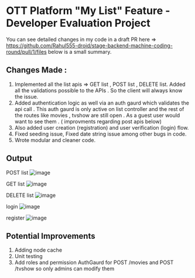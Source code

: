 # OTT Platform "My List" Feature - Developer Evaluation Project

You can see detailed changes in my code in a draft PR here => https://github.com/Rahul555-droid/stage-backend-machine-coding-round/pull/1/files
below is a small summary.

## Changes Made :
1. Implemented all the list apis => GET list , POST list , DELETE list. Added all the validations possible to the APIs . So the client will always know the issue.
2. Added authentication logic as well via an auth gaurd which validates the api call . This auth gaurd is only active on list controller and
   the rest of the routes like movies , tvshow are still open . As a guest user would want to see them . ( improvments regarding post apis below) 
4. Also added user creation (registration) and user verification (login) flow.
5. Fixed seeding issue, Fixed date string issue among other bugs in code.
6. Wrote modular and cleaner code.

## Output

POST list
![image](https://github.com/user-attachments/assets/77747cb9-e9b5-4212-9638-9fe6c03f65f0)

GET list
![image](https://github.com/user-attachments/assets/bc2e3f2b-1948-4584-8c6e-8d017c5748f7)

DELETE list
![image](https://github.com/user-attachments/assets/e204e423-11a1-424a-aec2-17027450fa2e)

login 
![image](https://github.com/user-attachments/assets/fd943d8e-b5c0-45bb-b89c-0880976f5d26)

register
![image](https://github.com/user-attachments/assets/72cbb088-80b1-4523-a117-a7e157421477)


## Potential Improvements 
1. Adding node cache
2. Unit testing
3. Add roles and permission AuthGaurd for POST /movies and POST /tvshow so only admins can modify them
